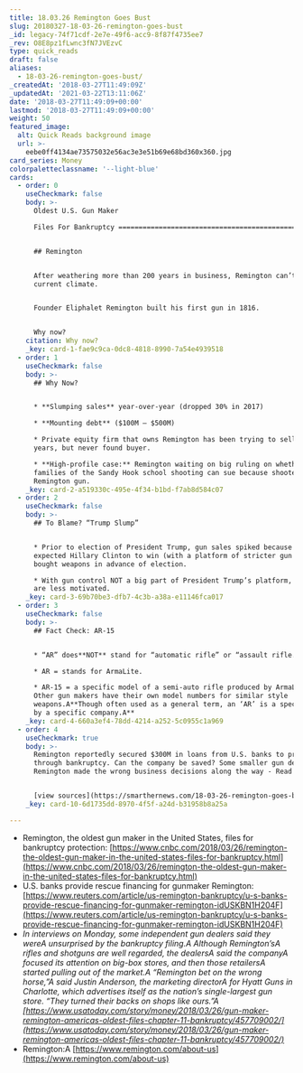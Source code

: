 ```yaml
---
title: 18.03.26 Remington Goes Bust
slug: 20180327-18-03-26-remington-goes-bust
_id: legacy-74f71cdf-2e7e-49f6-acc9-8f87f4735ee7
_rev: O8E8pz1fLwnc3fN7JVEzvC
type: quick_reads
draft: false
aliases:
  - 18-03-26-remington-goes-bust/
_createdAt: '2018-03-27T11:49:09Z'
_updatedAt: '2021-03-22T13:11:06Z'
date: '2018-03-27T11:49:09+00:00'
lastmod: '2018-03-27T11:49:09+00:00'
weight: 50
featured_image:
  alt: Quick Reads background image
  url: >-
    eebe0ff4134ae73575032e56ac3e3e51b69e68bd360x360.jpg
card_series: Money
colorpaletteclassname: '--light-blue'
cards:
  - order: 0
    useCheckmark: false
    body: >-
      Oldest U.S. Gun Maker  

      Files For Bankruptcy ============================================


      ## Remington


      After weathering more than 200 years in business, Remington can’t survive
      current climate.


      Founder Eliphalet Remington built his first gun in 1816.


      Why now?
    citation: Why now?
    _key: card-1-fae9c9ca-0dc8-4818-8990-7a54e4939518
  - order: 1
    useCheckmark: false
    body: >-
      ## Why Now?


      * **Slumping sales** year-over-year (dropped 30% in 2017)

      * **Mounting debt** ($100M – $500M)

      * Private equity firm that owns Remington has been trying to sell it for
      years, but never found buyer.

      * **High-profile case:** Remington waiting on big ruling on whether victim
      families of the Sandy Hook school shooting can sue because shooter used a
      Remington gun.
    _key: card-2-a519330c-495e-4f34-b1bd-f7ab8d584c07
  - order: 2
    useCheckmark: false
    body: >-
      ## To Blame? “Trump Slump”


      * Prior to election of President Trump, gun sales spiked because those who
      expected Hillary Clinton to win (with a platform of stricter gun control)
      bought weapons in advance of election.

      * With gun control NOT a big part of President Trump’s platform, buyers
      are less motivated.
    _key: card-3-69b70be3-dfb7-4c3b-a38a-e11146fca017
  - order: 3
    useCheckmark: false
    body: >-
      ## Fact Check: AR-15


      * “AR” does**NOT** stand for “automatic rifle” or “assault rifle.”

      * AR = stands for ArmaLite.

      * AR-15 = a specific model of a semi-auto rifle produced by ArmaLite.
      Other gun makers have their own model numbers for similar style
      weapons.A**Though often used as a general term, an ‘AR’ is a specific gun
      by a specific company.A**
    _key: card-4-660a3ef4-78dd-4214-a252-5c0955c1a969
  - order: 4
    useCheckmark: true
    body: >-
      Remington reportedly secured $300M in loans from U.S. banks to proceed
      through bankruptcy. Can the company be saved? Some smaller gun dealers say
      Remington made the wrong business decisions along the way - Read More:


      [view sources](https://smarthernews.com/18-03-26-remington-goes-bust/)
    _key: card-10-6d1735dd-8970-4f5f-a24d-b31958b8a25a

---
```

* Remington, the oldest gun maker in the United States, files for bankruptcy protection: [https://www.cnbc.com/2018/03/26/remington-the-oldest-gun-maker-in-the-united-states-files-for-bankruptcy.html](https://www.cnbc.com/2018/03/26/remington-the-oldest-gun-maker-in-the-united-states-files-for-bankruptcy.html)
* U.S. banks provide rescue financing for gunmaker Remington: [https://www.reuters.com/article/us-remington-bankruptcy/u-s-banks-provide-rescue-financing-for-gunmaker-remington-idUSKBN1H204F](https://www.reuters.com/article/us-remington-bankruptcy/u-s-banks-provide-rescue-financing-for-gunmaker-remington-idUSKBN1H204F)
* _In interviews on Monday, some independent gun dealers said they wereA unsurprised by the bankruptcy filing.A Although Remington’sA rifles and shotguns are well regarded, the dealersA said the companyA focused its attention on big-box stores, and then those retailersA started pulling out of the market.A_ _“Remington bet on the wrong horse,”A said Justin Anderson, the marketing directorA for Hyatt Guns in Charlotte, which advertises itself as the nation’s single-largest gun store. “They turned their backs on shops like ours.”A [https://www.usatoday.com/story/money/2018/03/26/gun-maker-remington-americas-oldest-files-chapter-11-bankruptcy/457709002/](https://www.usatoday.com/story/money/2018/03/26/gun-maker-remington-americas-oldest-files-chapter-11-bankruptcy/457709002/)_
* Remington:A [https://www.remington.com/about-us](https://www.remington.com/about-us)